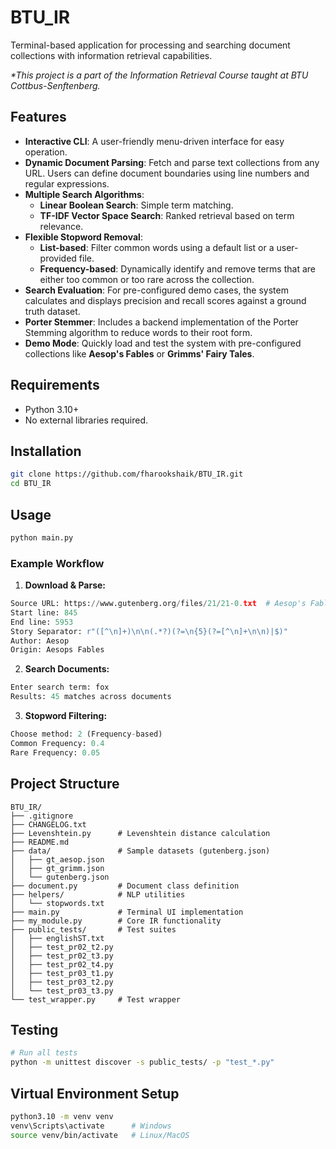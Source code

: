 # BTU_IR

Terminal-based application for processing and searching document collections with information retrieval capabilities.

_*This project is a part of the Information Retrieval Course taught at BTU Cottbus-Senftenberg._

## Features

- **Interactive CLI**: A user-friendly menu-driven interface for easy operation.
- **Dynamic Document Parsing**: Fetch and parse text collections from any URL. Users can define document boundaries using line numbers and regular expressions.
- **Multiple Search Algorithms**:
  - **Linear Boolean Search**: Simple term matching.
  - **TF-IDF Vector Space Search**: Ranked retrieval based on term relevance.
- **Flexible Stopword Removal**:
  - **List-based**: Filter common words using a default list or a user-provided file.
  - **Frequency-based**: Dynamically identify and remove terms that are either too common or too rare across the collection.
- **Search Evaluation**: For pre-configured demo cases, the system calculates and displays precision and recall scores against a ground truth dataset.
- **Porter Stemmer**: Includes a backend implementation of the Porter Stemming algorithm to reduce words to their root form.
- **Demo Mode**: Quickly load and test the system with pre-configured collections like **Aesop's Fables** or **Grimms' Fairy Tales**.

## Requirements

- Python 3.10+
- No external libraries required.

## Installation

```bash
git clone https://github.com/fharookshaik/BTU_IR.git
cd BTU_IR
```

## Usage
```bash
python main.py
```

### Example Workflow
1. **Download & Parse:**
```python
Source URL: https://www.gutenberg.org/files/21/21-0.txt  # Aesop's Fables
Start line: 845
End line: 5953
Story Separator: r"([^\n]+)\n\n(.*?)(?=\n{5}(?=[^\n]+\n\n)|$)"
Author: Aesop
Origin: Aesops Fables
```

2. **Search Documents:**
```python
Enter search term: fox
Results: 45 matches across documents
```

3. **Stopword Filtering:**
```python
Choose method: 2 (Frequency-based)
Common Frequency: 0.4
Rare Frequency: 0.05
```

## Project Structure
```
BTU_IR/
├── .gitignore
├── CHANGELOG.txt 
├── Levenshtein.py      # Levenshtein distance calculation
├── README.md
├── data/               # Sample datasets (gutenberg.json)
│   ├── gt_aesop.json
│   ├── gt_grimm.json
│   └── gutenberg.json
├── document.py         # Document class definition
├── helpers/            # NLP utilities
│   └── stopwords.txt
├── main.py             # Terminal UI implementation
├── my_module.py        # Core IR functionality
├── public_tests/       # Test suites
│   ├── englishST.txt
│   ├── test_pr02_t2.py
│   ├── test_pr02_t3.py
│   ├── test_pr02_t4.py
│   ├── test_pr03_t1.py
│   ├── test_pr03_t2.py
│   └── test_pr03_t3.py               
└── test_wrapper.py     # Test wrapper
```

## Testing
```bash
# Run all tests
python -m unittest discover -s public_tests/ -p "test_*.py"
```

## Virtual Environment Setup
```bash
python3.10 -m venv venv
venv\Scripts\activate      # Windows
source venv/bin/activate   # Linux/MacOS
```
